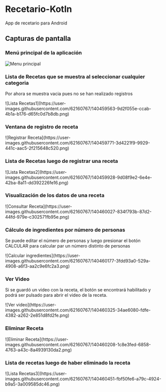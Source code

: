 # Recetario-Kotln
App de recetario para Android

<h2>Capturas de pantalla</h2>
<p/>
<h3>Menú principal de la aplicación</h3>

![Menu principal](https://user-images.githubusercontent.com/62160767/140459623-287ae4cf-1646-4166-84b8-0285c9e0887b.png)

<h3>Lista de Recetas que se muestra al seleccionar cualquier categoria</h3>
<p>Por ahora se muestra vacia pues no se han realizado registros</p>
![Lista Recetas1](https://user-images.githubusercontent.com/62160767/140459563-9d2f055e-ccab-4b1a-b176-d65fc0d7b8db.png)
<h3>Ventana de registro de receta</h3>
![Registrar Receta](https://user-images.githubusercontent.com/62160767/140459771-3d4221f9-9929-441c-aac5-2f215648c520.png)
<h3>Lista de Recetas luego de registrar una receta</h3>
![Lista Recetas2](https://user-images.githubusercontent.com/62160767/140459928-9d08f9e2-6e4e-42ba-8a11-dd392226fe16.png)
<h3>Visualización de los datos de una receta</h3>
![Consultar Receta](https://user-images.githubusercontent.com/62160767/140460027-834f793b-87d2-44fd-979e-c302571fb95e.png)
<h3>Cálculo de ingredientes por número de personas</h3>
<p> Se puede editar el número de personas y luego presionar el botón CALCULAR para calcular par un número distinto de personas</p>
![Calcular ingredientes](https://user-images.githubusercontent.com/62160767/140460177-3fdd93a0-529a-4908-a6f3-aa2c9e6fc2a3.png)
<h3>Ver Video</h3>
<p>Si se guardó un video con la receta, el botón se encontrará habilitado y podrá ser pulsado para abrir el video de la receta.</p>
![Ver video](https://user-images.githubusercontent.com/62160767/140460325-34ae6080-fdfe-4382-a262-2e851d8fd2fe.png)
<h3>Eliminar Receta</h3>
![Eliminar Receta](https://user-images.githubusercontent.com/62160767/140460208-1c8e3fed-6858-4763-a43c-8a4939130da2.png)
<h3>Lista de recetas luego de haber eliminado la receta</h3>
![Lista Recetas3](https://user-images.githubusercontent.com/62160767/140460451-fbf50fe6-a79c-4924-b9a5-3a009585dc46.png)
